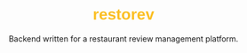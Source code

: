 <h1 align="center" style="color:#fbbf24; font-family:'Gill Sans', 'Gill Sans MT', Calibri, 'Trebuchet MS', sans-serif">restorev</h1>

<p align="center">Backend written for a restaurant review management platform.</br>